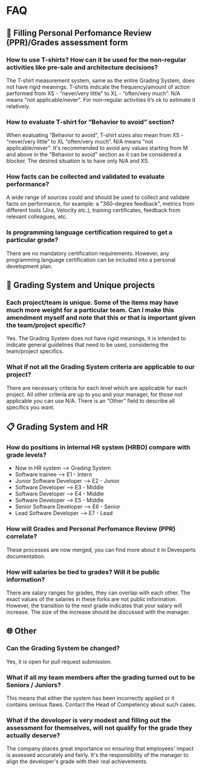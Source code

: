 # FAQ


## :pencil: Filling Personal Perfomance Review (PPR)/Grades assessment form

### How to use T-shirts? How can it be used for the non-regular activities like pre-sale and architecture decisions?
The T-shirt measurement system, same as the entire Grading System, does not have rigid meanings. 
T-shirts indicate the frequency/amount of action performed from XS - “never/very little” to XL - “often/very much”. 
N/A means "not applicable/never". For non-regular activities it’s ok to estimate it relatively.

### How to evaluate T-shirt for “Behavior to avoid” section?
When evaluating “Behavior to avoid”, T-shirt sizes also mean from XS - “never/very little” to XL “often/very much”. 
N/A means "not applicable/never". It's recommended to avoid any values starting from M and above in the "Behavior to avoid" section as it can be considered a blocker.
The desired situation is to have only N/A and XS.

### How facts can be collected and validated to evaluate performance?
A wide range of sources could and should be used to collect and validate facts on performance, for example: a "360-degree feedback", metrics from different tools (Jira, Velocity etc.), training certificates, feedback from relevant colleagues, etc. 

### Is programming language certification required to get a particular grade?
There are no mandatory certification requirements. However, any programming language certification can be included into a personal development plan.


## :key: Grading System and Unique projects

### Each project/team is unique. Some of the items may have much more weight for a particular team. Can I make this amendment myself and note that this or that is important given the team/project specific?
Yes. The Grading System does not have rigid meanings, it is intended to indicate general guidelines that need to be used, considering the team/project specifics.

### What if not all the Grading System criteria are applicable to our project?
There are necessary criteria for each level which are applicable for each project. 
All other criteria are up to you and your manager, for those not applicable you can use N/A.
There is an “Other” field to describe all specifics you want. 

## :clipboard: Grading System and HR 

### How do positions in internal HR system (HRBO) compare with grade levels?
- Now in HR system --> Grading System 
- Software trainee --> E1 - Intern
- Junior Software Developer --> E2 - Junior
- Software Developer --> E3 - Middle
- Software Developer --> E4 - Middle 
- Software Developer --> E5 - Middle
- Senior Software Developer --> E6 - Senior
- Lead Software Developer --> E7 - Lead

### How will Grades and Personal Perfomance Review (PPR) correlate?
These processes are now merged, you can find more about it in Devexperts documentation. 

### How will salaries be tied to grades? Will it be public information?
There are salary ranges for grades, they can overlap with each other. The exact values of the salaries in these forks are not public information. 
However, the transition to the next grade indicates that your salary will increase. The size of the increase should be discussed with the manager. 

## :globe_with_meridians: Other

### Can the Grading System be changed?
Yes, it is open for pull request submission.

### What if all my team members after the grading turned out to be Seniors / Juniors?
This means that either the system has been incorrectly applied or it contains serious flaws. 
Contact the Head of Competency about such cases.

### What if the developer is very modest and filling out the assessment for themselves, will not qualify for the grade they actually deserve?
The company places great importance on ensuring that employees' impact is assessed accurately and fairly. It's the responsibility of the manager to align the developer's grade with their real achievements.


